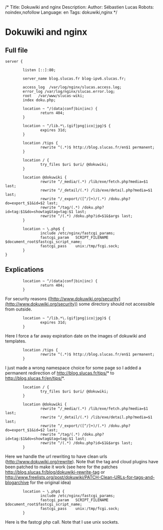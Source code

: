 /*
Title: Dokuwiki and nginx
Description: 
Author: Sébastien Lucas
Robots: noindex,nofollow
Language: en
Tags: dokuwiki,nginx
*/
# Dokuwiki and nginx

## Full file

```
server {

        listen [::]:80;

        server_name blog.slucas.fr blog-ipv6.slucas.fr;

        access_log  /var/log/nginx/slucas.access.log;
        error_log /var/log/nginx/slucas.error.log;
        root   /var/www/slucas-wiki;
        index doku.php;

        location ~ ^/(data|conf|bin|inc) {
                return 404;
        }

        location ~ ^/lib.*\.(gif|png|ico|jpg)$ {
                expires 31d;
        }

        location /tips {
                rewrite ^(.*)$ http://blog.slucas.fr/en$1 permanent;
        }

        location / {
                try_files $uri $uri/ @dokuwiki;
        }

        location @dokuwiki {
                rewrite ^/_media/(.*) /lib/exe/fetch.php?media=$1 last;
                rewrite ^/_detail/(.*) /lib/exe/detail.php?media=$1 last;
                rewrite ^/_export/([^/]+)/(.*) /doku.php?do=export_$1&id=$2 last;
                rewrite ^/tag/(.*) /doku.php?id=tag:$1&do=showtag&tag=tag:$1 last;
                rewrite ^/(.*) /doku.php?id=$1&$args last;
        }

        location ~ \.php$ {
                include /etc/nginx/fastcgi_params;
                fastcgi_param   SCRIPT_FILENAME  $document_root$fastcgi_script_name;
                fastcgi_pass    unix:/tmp/fcgi.sock;
        }
}
```

## Explications

```
        location ~ ^/(data|conf|bin|inc) {
                return 404;
        }
```
For security reasons ([http://www.dokuwiki.org/security](http://www.dokuwiki.org/security)) some directory should not accessible from outside.

```
        location ~ ^/lib.*\.(gif|png|ico|jpg)$ {
                expires 31d;
        }
```
Here I force a far away expiration date on the images of dokuwiki and templates.

```
        location /tips {
                rewrite ^(.*)$ http://blog.slucas.fr/en$1 permanent;
        }
```
I just made a wrong namespace choice for some page so I added a permanent redirection of http://blog.slucas.fr/tips/* to http://blog.slucas.fr/en/tips/*.

```
        location / {
                try_files $uri $uri/ @dokuwiki;
        }

        location @dokuwiki {
                rewrite ^/_media/(.*) /lib/exe/fetch.php?media=$1 last;
                rewrite ^/_detail/(.*) /lib/exe/detail.php?media=$1 last;
                rewrite ^/_export/([^/]+)/(.*) /doku.php?do=export_$1&id=$2 last;
                rewrite ^/tag/(.*) /doku.php?id=tag:$1&do=showtag&tag=tag:$1 last;
                rewrite ^/(.*) /doku.php?id=$1&$args last;
        }

```
Here we handle the url rewriting to have clean urls (http://www.dokuwiki.org/rewrite). Note that the tag and cloud plugins have been patched to make it work (see here for the patches http://blog.slucas.fr/blog/dokuwiki-rewrite-tag or http://www.freelists.org/post/dokuwiki/PATCH-Clean-URLs-for-tags-and-blogarchive for the original idea)

```
        location ~ \.php$ {
                include /etc/nginx/fastcgi_params;
                fastcgi_param   SCRIPT_FILENAME  $document_root$fastcgi_script_name;
                fastcgi_pass    unix:/tmp/fcgi.sock;
        }
```
Here is the fastcgi php call. Note that I use unix sockets.

